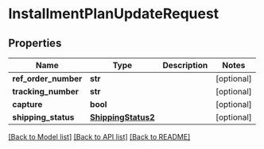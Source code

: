 # InstallmentPlanUpdateRequest


## Properties
Name | Type | Description | Notes
------------ | ------------- | ------------- | -------------
**ref_order_number** | **str** |  | [optional] 
**tracking_number** | **str** |  | [optional] 
**capture** | **bool** |  | [optional] 
**shipping_status** | [**ShippingStatus2**](ShippingStatus2.md) |  | [optional] 

[[Back to Model list]](../README.md#documentation-for-models) [[Back to API list]](../README.md#documentation-for-api-endpoints) [[Back to README]](../README.md)


